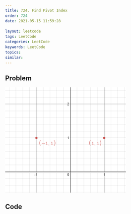 ```yaml
---
title: 724. Find Pivot Index
order: 724
date: 2021-05-15 11:59:28

layout: leetcode
tags: LeetCode
categories: LeetCode
keywords: LeetCode
topics:
similar:
---
```


## Problem

![image tooltip here](./assets/356-1.png)

## Code

```java

```
